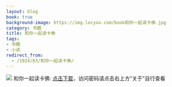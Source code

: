 ```yaml
---
layout: blog
book: true
background-image: https://img.locyoo.com/book和你一起读卡佛.jpg
category: 书籍
title: 和你一起读卡佛
tags:
- 书籍
- 小说
redirect_from:
  - /2024/03/和你一起读卡佛/
---
```

![](https://img.locyoo.com/book和你一起读卡佛.jpg)
和你一起读卡佛: <a name = "ref1" href="https://url18.ctfile.com/f/50983618-1323174856-b835c7?p=3619">点击下载</a>，访问密码请点击右上方“关于”自行查看